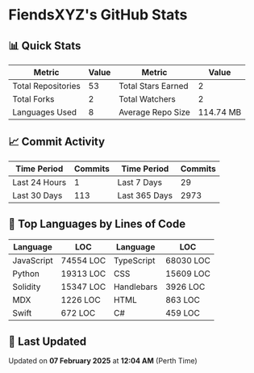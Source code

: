 # FiendsXYZ's GitHub Stats

## 📊 Quick Stats

| Metric               | Value       | Metric               | Value       |
|----------------------|-------------|----------------------|-------------|
| Total Repositories   | 53 | Total Stars Earned   | 2 |
| Total Forks          | 2 | Total Watchers       | 2 |
| Languages Used       | 8 | Average Repo Size    | 114.74 MB |

## 📈 Commit Activity

| Time Period      | Commits      | Time Period      | Commits      |
|------------------|--------------|------------------|--------------|
| Last 24 Hours    | 1 | Last 7 Days      | 29 |
| Last 30 Days     | 113 | Last 365 Days    | 2973 |

## 📝 Top Languages by Lines of Code

| Language       | LOC        | Language       | LOC        |
|----------------|------------|----------------|------------|
| JavaScript       | 74554 LOC  | TypeScript       | 68030 LOC  |
| Python       | 19313 LOC  | CSS       | 15609 LOC  |
| Solidity       | 15347 LOC  | Handlebars       | 3926 LOC  |
| MDX       | 1226 LOC  | HTML       | 863 LOC  |
| Swift       | 672 LOC  | C#       | 459 LOC  |

## 📅 Last Updated

Updated on **07 February 2025** at **12:04 AM** (Perth Time)
